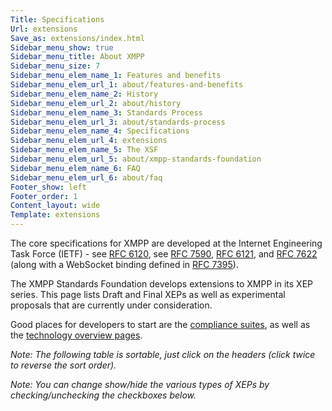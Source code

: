 ```yaml
---
Title: Specifications
Url: extensions
Save_as: extensions/index.html
Sidebar_menu_show: true
Sidebar_menu_title: About XMPP
Sidebar_menu_size: 7
Sidebar_menu_elem_name_1: Features and benefits
Sidebar_menu_elem_url_1: about/features-and-benefits
Sidebar_menu_elem_name_2: History
Sidebar_menu_elem_url_2: about/history
Sidebar_menu_elem_name_3: Standards Process
Sidebar_menu_elem_url_3: about/standards-process
Sidebar_menu_elem_name_4: Specifications
Sidebar_menu_elem_url_4: extensions
Sidebar_menu_elem_name_5: The XSF
Sidebar_menu_elem_url_5: about/xmpp-standards-foundation
Sidebar_menu_elem_name_6: FAQ
Sidebar_menu_elem_url_6: about/faq
Footer_show: left
Footer_order: 1
Content_layout: wide
Template: extensions
---
```

The core specifications for XMPP are developed at the Internet Engineering Task Force (IETF) - see [RFC 6120](https://datatracker.ietf.org/doc/rfc6120/), see [RFC 7590](https://datatracker.ietf.org/doc/rfc7590/), [RFC 6121](https://datatracker.ietf.org/doc/rfc6121/), and [RFC 7622](https://datatracker.ietf.org/doc/rfc7622/) (along with a WebSocket binding defined in [RFC 7395](https://datatracker.ietf.org/doc/rfc7395/)).

The XMPP Standards Foundation develops extensions to XMPP in its XEP series. This page lists Draft and Final XEPs as well as experimental proposals that are currently under consideration.

Good places for developers to start are the [compliance suites](https://xmpp.org/extensions/xep-0412.html), as well as the [technology overview pages](https://xmpp.org/about-xmpp/technology-overview/).

<p class="jsSupport"><em>Note: The following table is sortable, just click on the headers (click twice to reverse the sort order).</em></p>

<p class="jsSupport">
    <em>Note: You can change show/hide the various types of XEPs by checking/unchecking the checkboxes below.</em>
</p>
